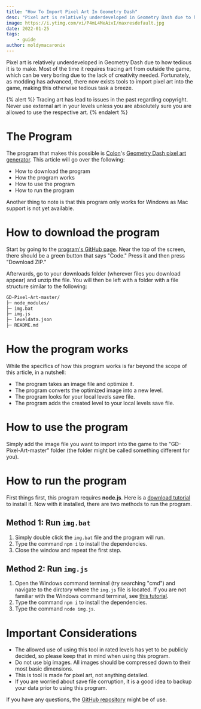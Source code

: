 ```yaml
---
title: "How To Import Pixel Art In Geometry Dash"
desc: "Pixel art is relatively underdeveloped in Geometry Dash due to how tedious it is to make. Fortunately, there now exists tools to import pixel art into the game."
image: https://i.ytimg.com/vi/P4mL4MeAivI/maxresdefault.jpg
date: 2022-01-25
tags:
    - guide
author: moldymacaronix
---
```


Pixel art is relatively underdeveloped in Geometry Dash due to how tedious it is to make. Most of the time it requires tracing art from outside the game, which can be very boring due to the lack of creativity needed. Fortunately, as modding has advanced, there now exists tools to import pixel art into the game, making this otherwise tedious task a breeze.

{% alert %}
Tracing art has lead to issues in the past regarding copyright. Never use external art in your levels unless you are absolutely sure you are allowed to use the respective art.
{% endalert %}

# The Program

The program that makes this possible is [Colon](https://gdbrowser.com/u/Colon)'s [Geometry Dash pixel art generator](https://github.com/GDColon/GD-Pixel-Art). This article will go over the following:

* How to download the program
* How the program works
* How to use the program
* How to run the program

Another thing to note is that this program only works for Windows as Mac support is not yet available.

# How to download the program

Start by going to the [program's GitHub page](https://github.com/GDColon/GD-Pixel-Art). Near the top of the screen, there should be a green button that says "Code." Press it and then press "Download ZIP."

Afterwards, go to your downloads folder (wherever files you download appear) and unzip the file. You will then be left with a folder with a file structure similar to the following:

```md
GD-Pixel-Art-master/
├─ node_modules/
├─ img.bat
├─ img.js
├─ leveldata.json
├─ README.md
```

# How the program works

While the specifics of how this program works is far beyond the scope of this article, in a nutshell:

* The program takes an image file and optimize it.
* The program converts the optimized image into a new level.
* The program looks for your local levels save file.
* The program adds the created level to your local levels save file.

# How to use the program

Simply add the image file you want to import into the game to the "GD-Pixel-Art-master" folder (the folder might be called something different for you).

# How to run the program

First things first, this program requires **node.js**. Here is a [download tutorial](https://phoenixnap.com/kb/install-node-js-npm-on-windows) to install it. Now with it installed, there are two methods to run the program.

## Method 1: Run `img.bat`

1. Simply double click the `img.bat` file and the program will run.
2. Type the command `npm i` to install the dependencies.
3. Close the window and repeat the first step.

## Method 2: Run `img.js`

1. Open the Windows command terminal (try searching "cmd") and navigate to the dirctory where the `img.js` file is located. If you are not familiar with the Windows command terminal, see [this tutorial](https://www.howtogeek.com/659411/how-to-change-directories-in-command-prompt-on-windows-10/).
2. Type the command `npm i` to install the dependencies.
3. Type the command `node img.js`.

# Important Considerations

* The allowed use of using this tool in rated levels has yet to be publicly decided, so please keep that in mind when using this program.
* Do not use big images. All images should be compressed down to their most basic dimensions.
* This is tool is made for pixel art, not anything detailed.
* If you are worried about save file corruption, it is a good idea to backup your data prior to using this program.

If you have any questions, the [GitHub repository](https://github.com/GDColon/GD-Pixel-Art) might be of use.